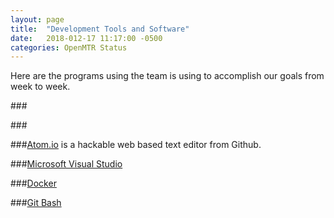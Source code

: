 ```yaml
---
layout: page
title:  "Development Tools and Software"
date:   2018-012-17 11:17:00 -0500
categories: OpenMTR Status
---
```

Here are the programs using the team is using to accomplish our goals from week to week.

###[]()

###[]()

###[Atom.io](atom.io) is a hackable web based text editor from Github.

###[Microsoft Visual Studio](www.visualstudio.com)

###[Docker](www.docker.com/docker-windows)

###[Git Bash](git-scm.com)
